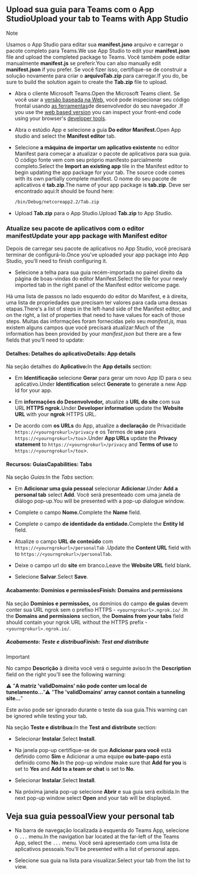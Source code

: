 ## <a name="upload-your-tab-to-teams-with-app-studio"></a><span data-ttu-id="98c40-101">Upload sua guia para Teams com o App Studio</span><span class="sxs-lookup"><span data-stu-id="98c40-101">Upload your tab to Teams with App Studio</span></span>

>[!NOTE]
> <span data-ttu-id="98c40-102">Usamos o App Studio para editar sua **manifest.jsno** arquivo e carregar o pacote completo para Teams.</span><span class="sxs-lookup"><span data-stu-id="98c40-102">We use App Studio to edit your **manifest.json** file and upload the completed package to Teams.</span></span> <span data-ttu-id="98c40-103">Você também pode editar manualmente **manifest.js** se preferir.</span><span class="sxs-lookup"><span data-stu-id="98c40-103">You can also manually edit **manifest.json** if you prefer.</span></span> <span data-ttu-id="98c40-104">Se você fizer isso, certifique-se de construir a solução novamente para criar o **arquivoTab.zip** para carregar.</span><span class="sxs-lookup"><span data-stu-id="98c40-104">If you do, be sure to build the solution again to create the **Tab.zip** file to upload.</span></span>

- <span data-ttu-id="98c40-105">Abra o cliente Microsoft Teams.</span><span class="sxs-lookup"><span data-stu-id="98c40-105">Open the Microsoft Teams client.</span></span> <span data-ttu-id="98c40-106">Se você usar a [versão baseada na Web,](https://teams.microsoft.com) você pode inspecionar seu código frontal usando [as ferramentas](~/tabs/how-to/developer-tools.md)de desenvolvedor do seu navegador .</span><span class="sxs-lookup"><span data-stu-id="98c40-106">If you use the [web based version](https://teams.microsoft.com) you can inspect your front-end code using your browser's [developer tools](~/tabs/how-to/developer-tools.md).</span></span>

- <span data-ttu-id="98c40-107">Abra o estúdio App e selecione a guia **Do editor Manifest.**</span><span class="sxs-lookup"><span data-stu-id="98c40-107">Open App studio and select the **Manifest editor** tab.</span></span>

- <span data-ttu-id="98c40-108">Selecione **a máquina de importar um aplicativo existente** no editor Manifest para começar a atualizar o pacote de aplicativos para sua guia. O código fonte vem com seu próprio manifesto parcialmente completo.</span><span class="sxs-lookup"><span data-stu-id="98c40-108">Select the **Import an existing app** tile in the Manifest editor to begin updating the app package for your tab. The source code comes with its own partially complete manifest.</span></span> <span data-ttu-id="98c40-109">O nome do seu pacote de aplicativos é **tab.zip**.</span><span class="sxs-lookup"><span data-stu-id="98c40-109">The name of your app package is **tab.zip**.</span></span> <span data-ttu-id="98c40-110">Deve ser encontrado aqui:</span><span class="sxs-lookup"><span data-stu-id="98c40-110">It should be found here:</span></span>

    ```bash
    /bin/Debug/netcoreapp2.2/Tab.zip
    ```

- <span data-ttu-id="98c40-111">Upload **Tab.zip** para o App Studio.</span><span class="sxs-lookup"><span data-stu-id="98c40-111">Upload **Tab.zip** to App Studio.</span></span>

### <a name="update-your-app-package-with-manifest-editor"></a><span data-ttu-id="98c40-112">Atualize seu pacote de aplicativos com o editor manifest</span><span class="sxs-lookup"><span data-stu-id="98c40-112">Update your app package with Manifest editor</span></span>

<span data-ttu-id="98c40-113">Depois de carregar seu pacote de aplicativos no App Studio, você precisará terminar de configurá-lo.</span><span class="sxs-lookup"><span data-stu-id="98c40-113">Once you've uploaded your app package into App Studio, you'll need to finish configuring it.</span></span>

- <span data-ttu-id="98c40-114">Selecione a telha para sua guia recém-importada no painel direito da página de boas-vindas do editor Manifest.</span><span class="sxs-lookup"><span data-stu-id="98c40-114">Select the tile for your newly imported tab in the right panel of the Manifest editor welcome page.</span></span>

<span data-ttu-id="98c40-115">Há uma lista de passos no lado esquerdo do editor do Manifest, e à direita, uma lista de propriedades que precisam ter valores para cada uma dessas etapas.</span><span class="sxs-lookup"><span data-stu-id="98c40-115">There's a list of steps in the left-hand side of the Manifest editor, and on the right, a list of properties that need to have values for each of those steps.</span></span> <span data-ttu-id="98c40-116">Muitas das informações foram fornecidas pelo seu *manifest.js,* mas existem alguns campos que você precisará atualizar:</span><span class="sxs-lookup"><span data-stu-id="98c40-116">Much of the information has been provided by your *manifest.json* but there are a few fields that you'll need to update:</span></span>

#### <a name="details-app-details"></a><span data-ttu-id="98c40-117">Detalhes: Detalhes do aplicativo</span><span class="sxs-lookup"><span data-stu-id="98c40-117">Details: App details</span></span>

<span data-ttu-id="98c40-118">Na seção detalhes do **Aplicativo:**</span><span class="sxs-lookup"><span data-stu-id="98c40-118">In the **App details** section:</span></span>

- <span data-ttu-id="98c40-119">Em **Identificação** selecione **Gerar** para gerar um novo App ID para o seu aplicativo.</span><span class="sxs-lookup"><span data-stu-id="98c40-119">Under **Identification** select **Generate** to generate a new App Id for your app.</span></span>

- <span data-ttu-id="98c40-120">Em **informações do Desenvolvedor,** atualize a **URL do site** com sua URL **HTTPS ngrok.**</span><span class="sxs-lookup"><span data-stu-id="98c40-120">Under **Developer information** update the **Website URL** with your **ngrok** HTTPS URL.</span></span>

- <span data-ttu-id="98c40-121">De acordo com **os URLs** do App, atualize a **declaração** de Privacidade `https://<yourngrokurl>/privacy` e os Termos de **uso** para `https://<yourngrokurl>/tou`>.</span><span class="sxs-lookup"><span data-stu-id="98c40-121">Under **App URLs** update the **Privacy statement** to `https://<yourngrokurl>/privacy` and **Terms of use** to `https://<yourngrokurl>/tou`>.</span></span>

#### <a name="capabilities-tabs"></a><span data-ttu-id="98c40-122">Recursos: Guias</span><span class="sxs-lookup"><span data-stu-id="98c40-122">Capabilities: Tabs</span></span>

<span data-ttu-id="98c40-123">Na seção *Guias:*</span><span class="sxs-lookup"><span data-stu-id="98c40-123">In the *Tabs* section:</span></span>

- <span data-ttu-id="98c40-124">Em **Adicionar uma guia pessoal** selecionar **Adicionar**.</span><span class="sxs-lookup"><span data-stu-id="98c40-124">Under **Add a personal tab** select **Add**.</span></span> <span data-ttu-id="98c40-125">Você será presenteado com uma janela de diálogo pop-up.</span><span class="sxs-lookup"><span data-stu-id="98c40-125">You will be presented with a pop-up dialogue window.</span></span>

- <span data-ttu-id="98c40-126">Complete o campo **Nome.**</span><span class="sxs-lookup"><span data-stu-id="98c40-126">Complete the **Name** field.</span></span>

- <span data-ttu-id="98c40-127">Complete o campo **de identidade da entidade.**</span><span class="sxs-lookup"><span data-stu-id="98c40-127">Complete the **Entity Id** field.</span></span>

- <span data-ttu-id="98c40-128">Atualize o campo **URL de conteúdo** com `https://<yourngrokurl>/personalTab` .</span><span class="sxs-lookup"><span data-stu-id="98c40-128">Update the **Content URL** field with to `https://<yourngrokurl>/personalTab`.</span></span>

- <span data-ttu-id="98c40-129">Deixe o campo url do **site** em branco.</span><span class="sxs-lookup"><span data-stu-id="98c40-129">Leave the **Website URL** field blank.</span></span>

- <span data-ttu-id="98c40-130">Selecione **Salvar**.</span><span class="sxs-lookup"><span data-stu-id="98c40-130">Select **Save**.</span></span>

#### <a name="finish-domains-and-permissions"></a><span data-ttu-id="98c40-131">Acabamento: Domínios e permissões</span><span class="sxs-lookup"><span data-stu-id="98c40-131">Finish: Domains and permissions</span></span>

<span data-ttu-id="98c40-132">Na seção **Domínios e permissões,** os domínios do campo **de guias** devem conter sua URL ngrok sem o prefixo HTTPS - `<yourngrokurl>.ngrok.io/` .</span><span class="sxs-lookup"><span data-stu-id="98c40-132">In the **Domains and permissions** section, the **Domains from your tabs** field should contain your ngrok URL without the HTTPS prefix - `<yourngrokurl>.ngrok.io/`.</span></span>

##### <a name="finish-test-and-distribute"></a><span data-ttu-id="98c40-133">Acabamento: Teste e distribua</span><span class="sxs-lookup"><span data-stu-id="98c40-133">Finish: Test and distribute</span></span>

>[!IMPORTANT]
><span data-ttu-id="98c40-134">No campo **Descrição** à direita você verá o seguinte aviso:</span><span class="sxs-lookup"><span data-stu-id="98c40-134">In the **Description** field on the right you'll see the following warning:</span></span>
>
><span data-ttu-id="98c40-135">&#9888; "**A matriz 'validDomains' não pode conter um local de tunelamento...**"</span><span class="sxs-lookup"><span data-stu-id="98c40-135">&#9888; "**The 'validDomains' array cannot contain a tunneling site...**"</span></span>
>
><span data-ttu-id="98c40-136">Este aviso pode ser ignorado durante o teste da sua guia.</span><span class="sxs-lookup"><span data-stu-id="98c40-136">This warning can be ignored while testing your tab.</span></span>

<span data-ttu-id="98c40-137">Na seção **Teste e distribua:**</span><span class="sxs-lookup"><span data-stu-id="98c40-137">In the **Test and distribute** section:</span></span>

- <span data-ttu-id="98c40-138">Selecionar **Instalar**.</span><span class="sxs-lookup"><span data-stu-id="98c40-138">Select **Install**.</span></span>

- <span data-ttu-id="98c40-139">Na janela pop-up certifique-se de que **Adicionar para você** está definido como **Sim** e Adicionar a uma equipe **ou bate-papo** está definido como **No**.</span><span class="sxs-lookup"><span data-stu-id="98c40-139">In the pop-up window make sure that **Add for you** is set to **Yes** and **Add to a team or chat** is set to **No**.</span></span>

- <span data-ttu-id="98c40-140">Selecionar **Instalar**.</span><span class="sxs-lookup"><span data-stu-id="98c40-140">Select **Install**.</span></span>

- <span data-ttu-id="98c40-141">Na próxima janela pop-up selecione **Abrir** e sua guia será exibida.</span><span class="sxs-lookup"><span data-stu-id="98c40-141">In the next pop-up window select **Open** and your tab will be displayed.</span></span>

## <a name="view-your-personal-tab"></a><span data-ttu-id="98c40-142">Veja sua guia pessoal</span><span class="sxs-lookup"><span data-stu-id="98c40-142">View your personal tab</span></span>

- <span data-ttu-id="98c40-143">Na barra de navegação localizada à esquerda do Teams App, selecione o `...` menu.</span><span class="sxs-lookup"><span data-stu-id="98c40-143">In the navigation bar located at the far-left of the Teams App, select the `...` menu.</span></span> <span data-ttu-id="98c40-144">Você será apresentado com uma lista de aplicativos pessoais.</span><span class="sxs-lookup"><span data-stu-id="98c40-144">You'll be presented with a list of personal apps.</span></span>

- <span data-ttu-id="98c40-145">Selecione sua guia na lista para visualizar.</span><span class="sxs-lookup"><span data-stu-id="98c40-145">Select your tab from the list to view.</span></span>
